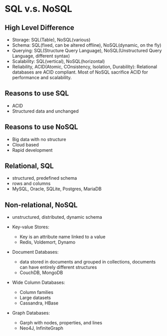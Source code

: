 #   SQL v.s. NoSQL

## High Level Difference

-   Storage: SQL(Table), NoSQL(various)
-   Schema: SQL(fixed, can be altered offline), NoSQL(dynamic, on the fly)
-   Querying: SQL(Structure Query Language), NoSQL(Unstructured Query Language, different syntax)
-   Scalability: SQL(vertical), NoSQL(horizontal)
-   Reliability, ACID(Atomic, COnsistency, Isolation, Durability): Relational databases are ACID compliant. Most of NoSQL sacrifice ACID for performance and scalability.


## Reasons to use SQL

-   ACID
-   Structured data and unchanged

## Reasons to use NoSQL

-   Big data with no structure
-   Cloud based
-   Rapid development

##  Relational, SQL

-   structured, predefined schema
-   rows and columns
-   MySQL, Oracle, SQLite, Postgres, MariaDB

##  Non-relational, NoSQL

-   unstructured, distributed, dynamic schema
-   Key-value Stores:
    -   Key is an attribute name linked to a value
    -   Redis, Voldemort, Dynamo
-   Document Databases:
    -   data stored in documents and grouped in collections, documents can have entirely different structures
    -   CouchDB, MongoDB

-   Wide Column Databases:
    -   Column families
    -   Large datasets
    -   Cassandra, HBase

-   Graph Databases:
    -   Garph with nodes, properties, and lines
    -   Neo4J, InfiniteGraph



